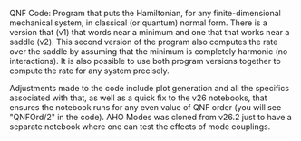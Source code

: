 QNF Code: Program that puts the Hamiltonian, for any finite-dimensional mechanical system, in classical (or quantum) normal form.
          There is a version that (v1) that words near a minimum and one that that works near a saddle (v2).
          This second version of the program also computes the rate over the saddle by assuming that the minimum is completely harmonic (no interactions).
          It is also possible to use both program versions together to compute the rate for any system precisely.

Adjustments made to the code include plot generation and all the specifics associated with that, as well as a quick fix to the v26 notebooks, that ensures the notebook runs for any even value of QNF order
(you will see "QNFOrd/2" in the code). AHO Modes was cloned from v26.2 just to have a separate notebook where one can test the effects of mode couplings.
